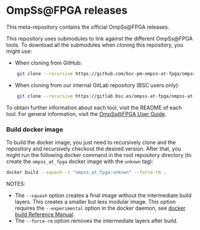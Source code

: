 # OmpSs@FPGA releases

This meta-repository contains the official OmpSs@FPGA releases.

This repository uses submodules to link against the different OmpSs@FPGA tools. To download all the submodules when cloning this repository, you might use:

* When cloning from GitHub:
```bash
    git clone --recursive https://github.com/bsc-pm-ompss-at-fpga/ompss-at-fpga-releases.git
```

* When cloning from our internal GitLab repository (BSC users only):
```bash
    git clone --recursive https://gitlab.bsc.es/ompss-at-fpga/ompss-at-fpga-releases.git
```

To obtain further information about each tool, visit the README of each tool.
For general information, visit the [OmpSs@FPGA User Guide](https://pm.bsc.es/ftp/ompss-at-fpga/doc/user-guide-4.0.0/index.html#ompss-fpga-user-guide).


### Build docker image

To build the docker image, you just need to recursively clone and the repository and recursively checkout the desired version.
After that, you might run the following docker command in the root repository directory (to create the `ompss_at_fpga` docker image with the `unknwn` tag):
```bash
docker build --squash -t "ompss_at_fpga:unknwn" --force-rm .
```

NOTES:
 - The `--squash` option creates a final image without the intermediate build layers. This creates a smaller but less modular image.
   This option requires the `--experimental` option in the docker daemon, see [docker build Reference Manual](https://docs.docker.com/engine/reference/commandline/build/#squash-an-images-layers---squash-experimental).
 - The `--force-rm` option removes the intermediate layers after build.
